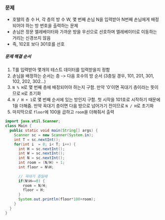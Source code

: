 ### 문제
* 호텔의 층 수 H, 각 층의 방 수 W, 몇 번째 손님 N을 입력받아 N번째 손님에게 배정되어야 하는 방 번호을 출력하는 문제
* 손님은 정문 엘레베이터와 가까운 방을 우선으로 선호하며 엘레베이터로 이동하는 거리는 신경쓰지 않음
* 즉, 102호 보다 301호를 선호

##### 문제 해결 순서
1. T를 입력받아 몇개의 테스트 데이터를 입력받을지 정함
2. 손님을 배정하는 순서는 층 -> 다음 호수의 방 순서 (3층일 경우, 101, 201, 301, 102, 202, 302...)
3. `N % H`로 몇 번째 층에 배정되어야 하는지 구함. 만약 '0'이면 꼭대기 층이라는 뜻이므로 `H`로 초기화 
4. `N / H + 1`로 몇 번째 순서에 있는 방인지 구함. 첫 시작을 101호로 시작하기 때문에 1을 더해줌. 만약 꼭대기 층이면 다음 방으로 넘어가기 전이므로 `N / H`로 초기화
5. 마지막으로 `floor`에 100을 곱하고 `room`을 더해줘서 출력
```java
import java.util.Scanner;
class Main {
  public static void main(String[] args) {
    Scanner sc = new Scanner(System.in);
    int T = sc.nextInt();
    for(int i  = 0; i< T; i++) {
      int H = sc.nextInt();
      int W = sc.nextInt();
      int N = sc.nextInt();
      int room = (N/H) + 1;
      int floor = N%H;
      
      // 꼭대기 층일때
      if(N%H==0) {
        room = N/H; 
        floor = H;
      }
      System.out.println(floor*100+room);
    }
  }
}
```
